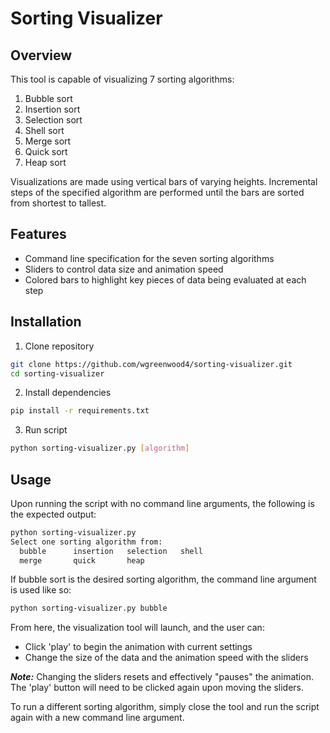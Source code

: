 # Sorting Visualizer

## Overview

This tool is capable of visualizing 7 sorting algorithms:
1. Bubble sort
1. Insertion sort
1. Selection sort
1. Shell sort
1. Merge sort
1. Quick sort
1. Heap sort

Visualizations are made using vertical bars of varying heights. Incremental steps of the specified algorithm are performed until the bars are sorted from shortest to tallest.


## Features
- Command line specification for the seven sorting algorithms
- Sliders to control data size and animation speed
- Colored bars to highlight key pieces of data being evaluated at each step

## Installation
1. Clone repository
```bash
git clone https://github.com/wgreenwood4/sorting-visualizer.git
cd sorting-visualizer
```
2. Install dependencies
```bash
pip install -r requirements.txt
```
3. Run script
```bash
python sorting-visualizer.py [algorithm]
```

## Usage
Upon running the script with no command line arguments, the following is the expected output:
```bash
python sorting-visualizer.py
Select one sorting algorithm from:
  bubble      insertion   selection   shell     
  merge       quick       heap
```
If bubble sort is the desired sorting algorithm, the command line argument is used like so:
```bash
python sorting-visualizer.py bubble
```
From here, the visualization tool will launch, and the user can:
* Click 'play' to begin the animation with current settings
* Change the size of the data and the animation speed with the sliders

***Note:*** Changing the sliders resets and effectively "pauses" the animation. The 'play' button will need to be clicked again upon moving the sliders.

To run a different sorting algorithm, simply close the tool and run the script again with a new command line argument.